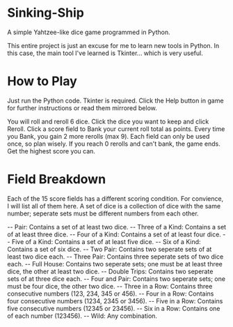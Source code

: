 # Sinking-Ship
A simple Yahtzee-like dice game programmed in Python.

This entire project is just an excuse for me to learn new tools in Python. In this case, the main tool I've learned is Tkinter... which is very useful.

# How to Play
Just run the Python code. Tkinter is required. Click the Help button in game for further instructions or read them mirrored below.

You will roll and reroll 6 dice.
Click the dice you want to keep and click Reroll.
Click a score field to Bank your current roll total as points.
Every time you Bank, you gain 2 more rerolls (max 9).
Each field can only be used once, so plan wisely.
If you reach 0 rerolls and can't bank, the game ends.
Get the highest score you can.

# Field Breakdown
Each of the 15 score fields has a different scoring condition. For convience, I will list all of them here. A set of dice is a collection of dice with the same number; seperate sets must be different numbers from each other.

-- Pair: Contains a set of at least two dice.
-- Three of a Kind: Contains a set of at least three dice.
-- Four of a Kind: Contains a set of at least four dice.
-- Five of a Kind: Contains a set of at least five dice.
-- Six of a Kind: Contains a set of six dice.
-- Two Pair: Contains two seperate sets of at least two dice each.
-- Three Pair: Contains three seperate sets of two dice each.
-- Full House: Contains two seperate sets; one must be at least three dice, the other at least two dice.
-- Double Trips: Contains two seperate sets of at three dice each.
-- Four and Pair: Contains two seperate sets; one must be four dice, the other two dice.
-- Three in a Row: Contains three consecutive numbers (123, 234, 345 or 456).
-- Four in a Row: Contains four consecutive numbers (1234, 2345 or 3456).
-- Five in a Row: Contains five consecutive numbers (12345 or 23456).
-- Six in a Row: Contains one of each number (123456).
-- Wild: Any combination.
